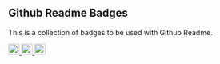 ## Github Readme Badges
This is a collection of badges to be used with Github Readme.


<a href="https://lokutech.github.io/Calculator/">
  <img src="https://img.shields.io/badge/Online_at_Github_Pages-success?logo=github"  height="22">
</a>

<a href="https://www.reactjs.org">
  <img src="https://img.shields.io/badge/React-v16.13.1-grey?logo=React&labelColor=blue"  height="22">
</a>

<a href="https://developer.mozilla.org/en-US/docs/Web/Guide/HTML/HTML5">
  <img src="https://img.shields.io/badge/HTML-E34F26?logo=html5&logoColor=white"  height="22">
</a>

